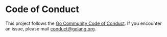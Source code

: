 # Code of Conduct

This project follows the [Go Community Code of Conduct](https://golang.org/conduct). If you encounter an issue, please mail conduct@golang.org.
